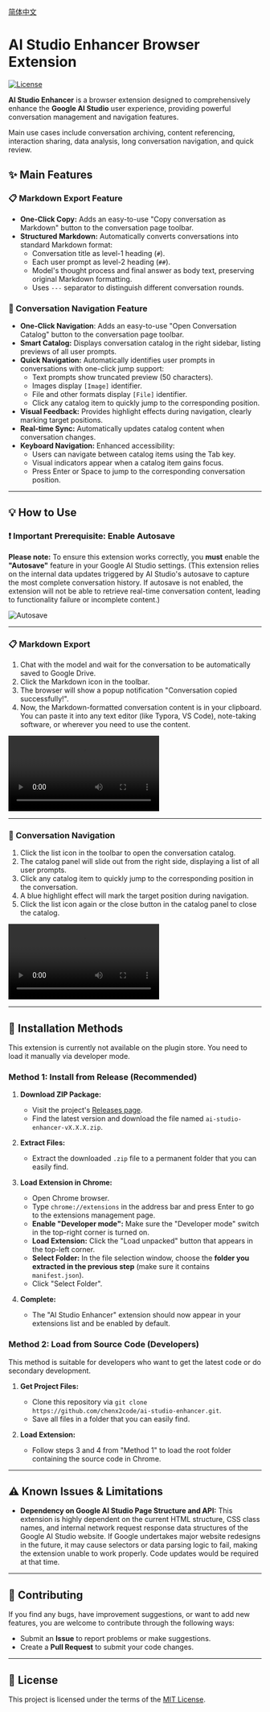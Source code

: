 [简体中文](./README_zh-CN.md)

# AI Studio Enhancer Browser Extension

[![License](https://img.shields.io/badge/License-MIT-green.svg)](LICENSE)

**AI Studio Enhancer** is a browser extension designed to comprehensively enhance the **Google AI Studio** user experience, providing powerful conversation management and navigation features.

Main use cases include conversation archiving, content referencing, interaction sharing, data analysis, long conversation navigation, and quick review.

## ✨ Main Features

### 📋 Markdown Export Feature

*   **One-Click Copy:** Adds an easy-to-use "Copy conversation as Markdown" button to the conversation page toolbar.
*   **Structured Markdown:** Automatically converts conversations into standard Markdown format:
    *   Conversation title as level-1 heading (`#`).
    *   Each user prompt as level-2 heading (`##`).
    *   Model's thought process and final answer as body text, preserving original Markdown formatting.
    *   Uses `---` separator to distinguish different conversation rounds.

### 🧭 Conversation Navigation Feature

*   **One-Click Navigation**: Adds an easy-to-use "Open Conversation Catalog" button to the conversation page toolbar.
*   **Smart Catalog:** Displays conversation catalog in the right sidebar, listing previews of all user prompts.
*   **Quick Navigation:** Automatically identifies user prompts in conversations with one-click jump support:
    *   Text prompts show truncated preview (50 characters).
    *   Images display `[Image]` identifier.
    *   File and other formats display `[File]` identifier.
    *   Click any catalog item to quickly jump to the corresponding position.
*   **Visual Feedback:** Provides highlight effects during navigation, clearly marking target positions.
*   **Real-time Sync:** Automatically updates catalog content when conversation changes.
*   **Keyboard Navigation:** Enhanced accessibility:
    *   Users can navigate between catalog items using the Tab key.
    *   Visual indicators appear when a catalog item gains focus.
    *   Press Enter or Space to jump to the corresponding conversation position.

---

## 💡 How to Use

### :exclamation: Important Prerequisite: Enable Autosave

**Please note:** To ensure this extension works correctly, you **must** enable the **"Autosave"** feature in your Google AI Studio settings. (This extension relies on the internal data updates triggered by AI Studio's autosave to capture the most complete conversation history. If autosave is not enabled, the extension will not be able to retrieve real-time conversation content, leading to functionality failure or incomplete content.)

![Autosave](https://github.com/user-attachments/assets/acf72302-dc3d-4a45-b6a4-5e8e30050dd6)

---



### 📋 Markdown Export

1.  Chat with the model and wait for the conversation to be automatically saved to Google Drive.
2.  Click the Markdown icon in the toolbar.
3.  The browser will show a popup notification "Conversation copied successfully!".
4.  Now, the Markdown-formatted conversation content is in your clipboard. You can paste it into any text editor (like Typora, VS Code), note-taking software, or wherever you need to use the content.

<video src="https://github.com/user-attachments/assets/9b7db6ac-3912-4844-bd21-b6a085b15ea1"></video>



---

### 🧭 Conversation Navigation

1.  Click the list icon in the toolbar to open the conversation catalog.
2.  The catalog panel will slide out from the right side, displaying a list of all user prompts.
3.  Click any catalog item to quickly jump to the corresponding position in the conversation.
4.  A blue highlight effect will mark the target position during navigation.
5.  Click the list icon again or the close button in the catalog panel to close the catalog.

<video src="https://github.com/user-attachments/assets/d953b424-9503-4969-82c6-e032a2ff5c4a"></video>

---

## 🚀 Installation Methods

This extension is currently not available on the plugin store. You need to load it manually via developer mode.

### Method 1: Install from Release (Recommended)

1.  **Download ZIP Package:**
    *   Visit the project's [Releases page](https://github.com/chenx2code/ai-studio-enhancer/releases).
    *   Find the latest version and download the file named `ai-studio-enhancer-vX.X.X.zip`.

2.  **Extract Files:**
    *   Extract the downloaded `.zip` file to a permanent folder that you can easily find.

3.  **Load Extension in Chrome:**
    *   Open Chrome browser.
    *   Type `chrome://extensions` in the address bar and press Enter to go to the extensions management page.
    *   **Enable "Developer mode":** Make sure the "Developer mode" switch in the top-right corner is turned on.
    *   **Load Extension:** Click the "Load unpacked" button that appears in the top-left corner.
    *   **Select Folder:** In the file selection window, choose the **folder you extracted in the previous step** (make sure it contains `manifest.json`).
    *   Click "Select Folder".

4.  **Complete:**
    *   The "AI Studio Enhancer" extension should now appear in your extensions list and be enabled by default.

### Method 2: Load from Source Code (Developers)

This method is suitable for developers who want to get the latest code or do secondary development.

1.  **Get Project Files:**
    *   Clone this repository via `git clone https://github.com/chenx2code/ai-studio-enhancer.git`.
    *   Save all files in a folder that you can easily find.

2.  **Load Extension:**
    *   Follow steps 3 and 4 from "Method 1" to load the root folder containing the source code in Chrome.

---

## ⚠️ Known Issues & Limitations

*   **Dependency on Google AI Studio Page Structure and API:** This extension is highly dependent on the current HTML structure, CSS class names, and internal network request response data structures of the Google AI Studio website. If Google undertakes major website redesigns in the future, it may cause selectors or data parsing logic to fail, making the extension unable to work properly. Code updates would be required at that time.

---

## 🤝 Contributing

If you find any bugs, have improvement suggestions, or want to add new features, you are welcome to contribute through the following ways:

*   Submit an **Issue** to report problems or make suggestions.
*   Create a **Pull Request** to submit your code changes.

---

## 📄 License

This project is licensed under the terms of the [MIT License](LICENSE).


